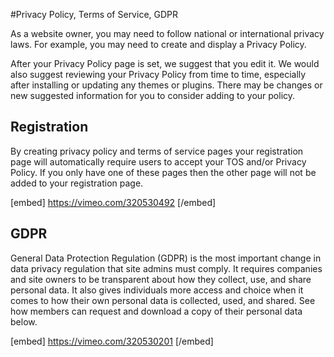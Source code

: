 #Privacy Policy, Terms of Service, GDPR

As a website owner, you may need to follow national or international privacy laws. For example, you may need to create and display a Privacy Policy.

After your Privacy Policy page is set, we suggest that you edit it. We would also suggest reviewing your Privacy Policy from time to time, especially after installing or updating any themes or plugins. There may be changes or new suggested information for you to consider adding to your policy.

Registration
------------

By creating privacy policy and terms of service pages your registration page will automatically require users to accept your TOS and/or Privacy Policy. If you only have one of these pages then the other page will not be added to your registration page.

[embed] https://vimeo.com/320530492 [/embed]

GDPR
----

General Data Protection Regulation (GDPR) is the most important change in data privacy regulation that site admins must comply. It requires companies and site owners to be transparent about how they collect, use, and share personal data. It also gives individuals more access and choice when it comes to how their own personal data is collected, used, and shared. See how members can request and download a copy of their personal data below.

[embed] https://vimeo.com/320530201 [/embed]